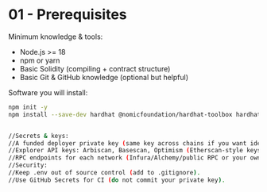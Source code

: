 # 01 - Prerequisites


Minimum knowledge & tools:


- Node.js >= 18
- npm or yarn
- Basic Solidity (compiling + contract structure)
- Basic Git & GitHub knowledge (optional but helpful)


Software you will install:


```bash
npm init -y
npm install --save-dev hardhat @nomicfoundation/hardhat-toolbox hardhat-deploy dotenv


//Secrets & keys:
//A funded deployer private key (same key across chains if you want identical address)
//Explorer API keys: Arbiscan, Basescan, Optimism (Etherscan-style keys)
//RPC endpoints for each network (Infura/Alchemy/public RPC or your own)
//Security:
//Keep .env out of source control (add to .gitignore).
//Use GitHub Secrets for CI (do not commit your private key).

